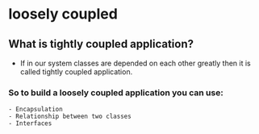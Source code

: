 # loosely coupled 
## What is tightly coupled application?
- If in our system classes are depended on each other greatly then it is called tightly coupled application.
### So to build a loosely coupled application you can use:
    - Encapsulation
    - Relationship between two classes
    - Interfaces